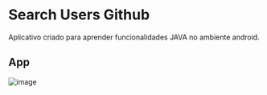 
# Search Users Github

Aplicativo criado para aprender funcionalidades JAVA no ambiente android.





## App

![image](https://user-images.githubusercontent.com/49245496/128265658-81cd2d71-1fa0-4688-8dd0-df9730d4baf6.png)
